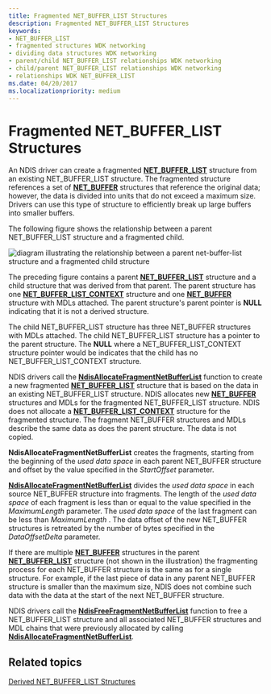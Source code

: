 ```yaml
---
title: Fragmented NET_BUFFER_LIST Structures
description: Fragmented NET_BUFFER_LIST Structures
keywords:
- NET_BUFFER_LIST
- fragmented structures WDK networking
- dividing data structures WDK networking
- parent/child NET_BUFFER_LIST relationships WDK networking
- child/parent NET_BUFFER_LIST relationships WDK networking
- relationships WDK NET_BUFFER_LIST
ms.date: 04/20/2017
ms.localizationpriority: medium
---
```


# Fragmented NET\_BUFFER\_LIST Structures





An NDIS driver can create a fragmented [**NET\_BUFFER\_LIST**](/windows-hardware/drivers/ddi/nbl/ns-nbl-net_buffer_list) structure from an existing NET\_BUFFER\_LIST structure. The fragmented structure references a set of [**NET\_BUFFER**](/windows-hardware/drivers/ddi/nbl/ns-nbl-net_buffer) structures that reference the original data; however, the data is divided into units that do not exceed a maximum size. Drivers can use this type of structure to efficiently break up large buffers into smaller buffers.

The following figure shows the relationship between a parent NET\_BUFFER\_LIST structure and a fragmented child.

![diagram illustrating the relationship between a parent net\-buffer\-list structure and a fragmented child structure](images/netbufferlistfragment.png)

The preceding figure contains a parent [**NET\_BUFFER\_LIST**](/windows-hardware/drivers/ddi/nbl/ns-nbl-net_buffer_list) structure and a child structure that was derived from that parent. The parent structure has one [**NET\_BUFFER\_LIST\_CONTEXT**](/windows-hardware/drivers/ddi/nbl/ns-nbl-net_buffer_list_context) structure and one [**NET\_BUFFER**](/windows-hardware/drivers/ddi/nbl/ns-nbl-net_buffer) structure with MDLs attached. The parent structure's parent pointer is **NULL** indicating that it is not a derived structure.

The child NET\_BUFFER\_LIST structure has three NET\_BUFFER structures with MDLs attached. The child NET\_BUFFER\_LIST structure has a pointer to the parent structure. The **NULL** where a NET\_BUFFER\_LIST\_CONTEXT structure pointer would be indicates that the child has no NET\_BUFFER\_LIST\_CONTEXT structure.

NDIS drivers call the [**NdisAllocateFragmentNetBufferList**](/windows-hardware/drivers/ddi/nblapi/nf-nblapi-ndisallocatefragmentnetbufferlist) function to create a new fragmented [**NET\_BUFFER\_LIST**](/windows-hardware/drivers/ddi/nbl/ns-nbl-net_buffer_list) structure that is based on the data in an existing NET\_BUFFER\_LIST structure. NDIS allocates new [**NET\_BUFFER**](/windows-hardware/drivers/ddi/nbl/ns-nbl-net_buffer) structures and MDLs for the fragmented NET\_BUFFER\_LIST structure. NDIS does not allocate a [**NET\_BUFFER\_LIST\_CONTEXT**](/windows-hardware/drivers/ddi/nbl/ns-nbl-net_buffer_list_context) structure for the fragmented structure. The fragment NET\_BUFFER structures and MDLs describe the same data as does the parent structure. The data is not copied.

**NdisAllocateFragmentNetBufferList** creates the fragments, starting from the beginning of the *used data space* in each parent NET\_BUFFER structure and offset by the value specified in the *StartOffset* parameter.

[**NdisAllocateFragmentNetBufferList**](/windows-hardware/drivers/ddi/nblapi/nf-nblapi-ndisallocatefragmentnetbufferlist) divides the *used data space* in each source NET\_BUFFER structure into fragments. The length of the *used data space* of each fragment is less than or equal to the value specified in the *MaximumLength* parameter. The *used data space* of the last fragment can be less than *MaximumLength* . The data offset of the new NET\_BUFFER structures is retreated by the number of bytes specified in the *DataOffsetDelta* parameter.

If there are multiple [**NET\_BUFFER**](/windows-hardware/drivers/ddi/nbl/ns-nbl-net_buffer) structures in the parent [**NET\_BUFFER\_LIST**](/windows-hardware/drivers/ddi/nbl/ns-nbl-net_buffer_list) structure (not shown in the illustration) the fragmenting process for each NET\_BUFFER structure is the same as for a single structure. For example, if the last piece of data in any parent NET\_BUFFER structure is smaller than the maximum size, NDIS does not combine such data with the data at the start of the next NET\_BUFFER structure.

NDIS drivers call the [**NdisFreeFragmentNetBufferList**](/windows-hardware/drivers/ddi/nblapi/nf-nblapi-ndisfreefragmentnetbufferlist) function to free a NET\_BUFFER\_LIST structure and all associated NET\_BUFFER structures and MDL chains that were previously allocated by calling [**NdisAllocateFragmentNetBufferList**](/windows-hardware/drivers/ddi/nblapi/nf-nblapi-ndisallocatefragmentnetbufferlist).

## Related topics


[Derived NET\_BUFFER\_LIST Structures](derived-net-buffer-list-structures.md)

 


